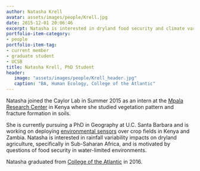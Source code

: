 ```yaml
---
author: Natasha Krell
avatar: assets/images/people/Krell.jpg
date: 2015-12-01 20:06:46
excerpt: Natasha is interested in dryland food security and climate variability impacts on smallholder agricultural systems.
portfolio-item-category:
- people
portfolio-item-tag:
- current member
- graduate student
- UCSB
title: Natasha Krell, PhD Student
header:
   image: "assets/images/people/Krell_header.jpg"
   caption: "BA, Human Ecology, College of the Atlantic"
---
```


Natasha joined the Caylor Lab in Summer 2015 as an intern at the [Mpala Research Center](http://mpala.org) in Kenya where she studied vegetation pattern and fracture formation in soils.

She is currently pursuing a PhD in Geography at U.C. Santa Barbara and is working on deploying [environmental sensors](http://www.arable.com) over crop fields in Kenya and Zambia. Natasha is interested in rainfall variability impacts on dryland agriculture, specifically in Sub-Saharan Africa, and is motivated by questions of food security in water-limited environments.

Natasha graduated from [College of the Atlantic](http://coa.edu) in 2016. 